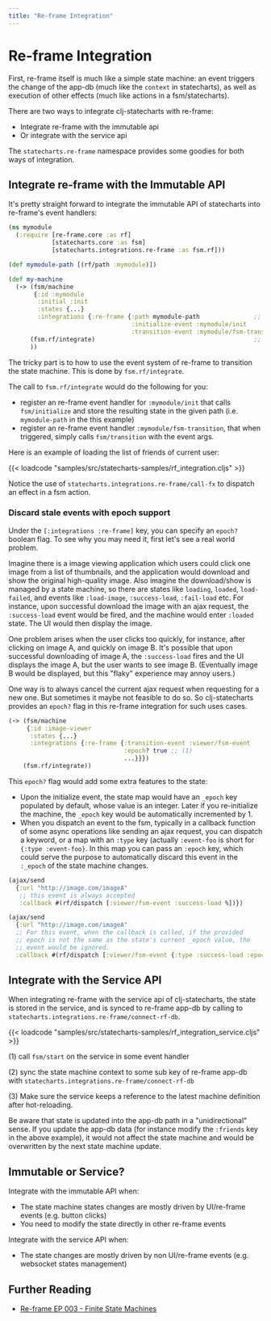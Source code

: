 ```yaml
---
title: "Re-frame Integration"
---
```


# Re-frame Integration

First, re-frame itself is much like a simple state machine: an event triggers
the change of the app-db (much like the `context` in statecharts), as
well as execution of other effects (much like actions in a
fsm/statecharts).

There are two ways to integrate clj-statecharts with re-frame:

* Integrate re-frame with the immutable api
* Or integrate with the service api

The `statecharts.re-frame` namespace provides some goodies for
both ways of integration.

## Integrate re-frame with the Immutable API

It's pretty straight forward to integrate the immutable API of
statecharts into re-frame's event handlers:

```clojure
(ns mymodule
  (:require [re-frame.core :as rf]
            [statecharts.core :as fsm]
            [statecharts.integrations.re-frame :as fsm.rf]))

(def mymodule-path [(rf/path :mymodule)])

(def my-machine
  (-> (fsm/machine
       {:id :mymodule
        :initial :init
        :states {...}
        :integrations {:re-frame {:path mymodule-path               ;; (1)
                                  :initialize-event :mymodule/init
                                  :transition-event :mymodule/fsm-transition}}})
      (fsm.rf/integrate)                                            ;; (2)
      ))
```

The tricky part is to how to use the event system of re-frame to transition the state machine. This is done by `fsm.rf/integrate`.

The call to `fsm.rf/integrate` would do the following for you:
- register an re-frame event handler for `:mymodule/init` that calls
  `fsm/initialize` and store the resulting state in the given path (i.e.
  `mymodule-path` in the this example)
- register an re-frame event handler `:mymodule/fsm-transition`, that when
  triggered, simply calls `fsm/transition` with the event args.

Here is an example of loading the list of friends of current user:

{{< loadcode "samples/src/statecharts-samples/rf_integration.cljs" >}}

Notice the use of `statecharts.integrations.re-frame/call-fx` to dispatch an effect
in a fsm action.

### Discard stale events with epoch support

Under the `[:integrations :re-frame]` key, you can specify an `epoch?` boolean
flag. To see why you may need it, first let's see a real world problem.

Imagine there is a image viewing application which users could click one image from
a list of thumbnails, and the application would download and show the original
high-quality image. Also imagine the download/show is managed by a state machine,
so there are states like `loading`, `loaded`, `load-failed`, and events like
`:load-image`, `:success-load`, `:fail-load` etc. For instance, upon successful
download the image with an ajax request, the `:success-load` event would be fired,
and the machine would enter `:loaded` state. The UI would then display the image.

One problem arises when the user clicks too quickly, for instance, after clicking
on image A, and quickly on image B. It's possible that upon successful downloading
of image A, the `:success-load` fires and the UI displays the image A, but the user
wants to see image B. (Eventually image B would be displayed, but this "flaky"
experience may annoy users.)

One way is to always cancel the current ajax request when requesting for a new one.
But sometimes it maybe not feasible to do so. So clj-statecharts provides an
`epoch?` flag in this re-frame integration for such uses cases.

```clojure
(-> (fsm/machine
     {:id :image-viewer
      :states {...}
      :integrations {:re-frame {:transition-event :viewer/fsm-event
                                :epoch? true ;; (1)
                                ...}}})
    (fsm.rf/integrate))
```

This `epoch?` flag would add some extra features to the state:
- Upon the initialize event, the state map would have an `_epoch` key populated by
  default, whose value is an integer. Later if you re-initialize the machine, the
  `_epoch` key would be automatically incremented by 1.
- When you dispatch an event to the fsm, typically in a callback function of some
  async operations like sending an ajax request, you can dispatch a keyword, or a
  map with an `:type` key (actually `:event-foo` is short for `{:type :event-foo}`.
  In this map you can pass an `:epoch` key, which could serve the purpose to
  automatically discard this event in the `:_epoch` of the state machine changes.
```clojure
(ajax/send
  {:url "http://image.com/imageA"
   ;; this event is always accepted
   :callback #(rf/dispatch [:viewer/fsm-event :success-load %])})

(ajax/send
  {:url "http://image.com/imageA"
  ;; For this event, when the callback is called, if the provided
  ;; epoch is not the same as the state's current _epoch value, the
  ;; event would be ignored.
  :callback #(rf/dispatch [:viewer/fsm-event {:type :success-load :epoch 1} %])})
```

## Integrate with the Service API

When integrating re-frame with the service api of clj-statecharts, the
state is stored in the service, and is synced to re-frame app-db by
calling to `statecharts.integrations.re-frame/connect-rf-db`.

{{< loadcode "samples/src/statecharts-samples/rf_integration_service.cljs" >}}

(1) call `fsm/start` on the service in some event handler

(2) sync the state machine context to some sub key of re-frame app-db
with `statecharts.integrations.re-frame/connect-rf-db`

(3) Make sure the service keeps a reference to the latest machine
definition after hot-reloading.

Be aware that state is updated into the app-db path in a "unidirectional" sense. If
you update the app-db data (for instance modify the `:friends` key in the above
example), it would not affect the state machine and would be overwritten by the
next state machine update.

## Immutable or Service?

Integrate with the immutable API when:
- The state machine states changes are mostly driven by UI/re-frame events (e.g.
  button clicks)
- You need to modify the state directly in other re-frame events

Integrate with the service API when:
- The state changes are mostly driven by non UI/re-frame events (e.g. websocket
  states management)

## Further Reading

* [Re-frame EP 003 - Finite State Machines](https://github.com/day8/re-frame/blob/v1.1.0/docs/EPs/005-StateMachines.md)
